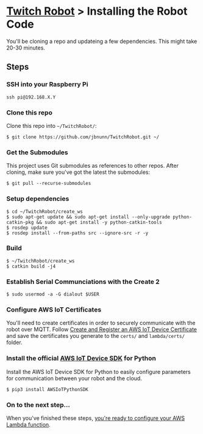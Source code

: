 # [Twitch Robot](./README.md) > Installing the Robot Code

You'll be cloning a repo and updateing a few dependencies. This might take 20-30 minutes. 

## Steps

### SSH into your Raspberry Pi

    ssh pi@192.168.X.Y

### Clone this repo

Clone this repo into `~/TwitchRobot/`:

    $ git clone https://github.com/jbnunn/TwitchRobot.git ~/

### Get the Submodules

This project uses Git submodules as references to other repos. After cloning, make sure you've got the latest the submodules:

    $ git pull --recurse-submodules

### Setup dependencies

    $ cd ~/TwitchRobot/create_ws
    $ sudo apt-get update && sudo apt-get install --only-upgrade python-catkin-pkg && sudo apt-get install -y python-catkin-tools
    $ rosdep update
    $ rosdep install --from-paths src --ignore-src -r -y

### Build

    $ ~/TwitchRobot/create_ws
    $ catkin build -j4

### Establish Serial Communciations with the Create 2

    $ sudo usermod -a -G dialout $USER

### Configure AWS IoT Certificates

You'll need to create certificates in order to securely communicate with the robot over MQTT. Follow [Create and Register an AWS IoT Device Certificate](https://docs.aws.amazon.com/iot/latest/developerguide/device-certs-create.html) and save the certificates you generate to the `certs/` and `lambda/certs/` folder.

### Install the official [AWS IoT Device SDK](https://github.com/aws/aws-iot-device-sdk-python) for Python 

Install the AWS IoT Device SDK for Python to easily configure parameters for communication between your robot and the cloud.

    $ pip3 install AWSIoTPythonSDK

### On to the next step...

When you've finished these steps, [you're ready to configure your AWS Lambda function](./Part4-Lambda.md).